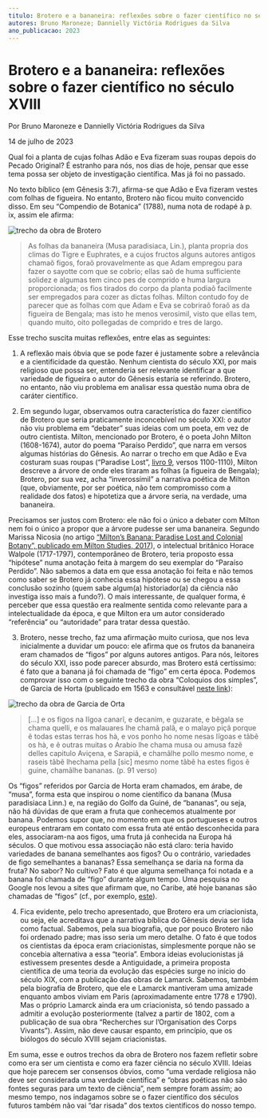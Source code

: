 ```yaml
---
titulo: Brotero e a bananeira: reflexões sobre o fazer científico no século XVIII
autores: Bruno Maroneze; Dannielly Victória Rodrigues da Silva
ano_publicacao: 2023
---
```


# Brotero e a bananeira: reflexões sobre o fazer científico no século XVIII
Por Bruno Maroneze e Dannielly Victória Rodrigues da Silva

14 de julho de 2023

Qual foi a planta de cujas folhas Adão e Eva fizeram suas roupas depois do Pecado Original? É estranho para nós, nos dias de hoje, pensar que esse tema possa ser objeto de investigação científica. Mas já foi no passado.

No texto bíblico (em Gênesis 3:7), afirma-se que Adão e Eva fizeram vestes com folhas de figueira. No entanto, Brotero não ficou muito convencido disso. Em seu “Compendio de Botanica” (1788), numa nota de rodapé à p. ix, assim ele afirma:

![trecho da obra de Brotero](/static/documentacao/img/bananeira01.png)
> As folhas da bananeira (Musa paradisiaca, Lin.), planta propria dos climas do Tigre e Euphrates, e a cujos fructos alguns autores antigos chamaõ figos, foraõ provavelmente as que Adam empregou para fazer o sayotte com que se cobrio; ellas saõ de huma sufficiente solidez e algumas tem cinco pes de comprido e huma largura proporcionada; os fios tirados do corpo da planta podiaõ facilmente ser empregados para cozer as dictas folhas. Milton contudo foy de parecer que as folhas com que Adam e Eva se cobriraõ foraõ as da figueira de Bengala; mas isto he menos verosimil, visto que ellas tem, quando muito, oito pollegadas de comprido e tres de largo.

Esse trecho suscita muitas reflexões, entre elas as seguintes:

1. A reflexão mais óbvia que se pode fazer é justamente sobre a relevância e a cientificidade da questão. Nenhum cientista do século XXI, por mais religioso que possa ser, entenderia ser relevante identificar a que variedade de figueira o autor do Gênesis estaria se referindo. Brotero, no entanto, não viu problema em analisar essa questão numa obra de caráter científico.

2. Em segundo lugar, observamos outra característica do fazer científico de Brotero que seria praticamente inconcebível no século XXI: o autor não viu problema em “debater” suas ideias com um poeta, em vez de outro cientista. Milton, mencionado por Brotero, é o poeta John Milton (1608-1674), autor do poema “Paraíso Perdido”, que narra em versos algumas histórias do Gênesis. Ao narrar o trecho em que Adão e Eva costuram suas roupas (“Paradise Lost”, [livro 9](https://milton.host.dartmouth.edu/reading_room/pl/book_9/text.shtml), versos 1100-1110), Milton descreve a árvore de onde eles tiraram as folhas (a figueira de Bengala); Brotero, por sua vez, acha “inverossímil” a narrativa poética de Milton (que, obviamente, por ser poética, não tem compromisso com a realidade dos fatos) e hipotetiza que a árvore seria, na verdade, uma bananeira.

Precisamos ser justos com Brotero: ele não foi o único a debater com Milton nem foi o único a propor que a árvore pudesse ser uma bananeira. Segundo Marissa Nicosia (no artigo [“Milton’s Banana: Paradise Lost and Colonial Botany”, publicado em Milton Studies, 2017](https://muse.jhu.edu/pub/2/article/685423)), o intelectual britânico Horace Walpole (1717-1797), contemporâneo de Brotero, teria proposto essa “hipótese” numa anotação feita à margem do seu exemplar do “Paraíso Perdido”. Não sabemos a data em que essa anotação foi feita e não temos como saber se Brotero já conhecia essa hipótese ou se chegou a essa conclusão sozinho (quem sabe algum(a) historiador(a) da ciência não investiga isso mais a fundo?). O mais interessante, de qualquer forma, é perceber que essa questão era realmente sentida como relevante para a intelectualidade da época, e que Milton era um autor considerado “referência” ou “autoridade” para tratar dessa questão.

3. Brotero, nesse trecho, faz uma afirmação muito curiosa, que nos leva inicialmente a duvidar um pouco: ele afirma que os frutos da bananeira eram chamados de “figos” por alguns autores antigos. Para nós, leitores do século XXI, isso pode parecer absurdo, mas Brotero está certíssimo: é fato que a banana já foi chamada de “figo” em certa época. Podemos comprovar isso com o seguinte trecho da obra “Coloquios dos simples”, de Garcia de Horta (publicado em 1563 e consultável [neste link](https://books.googleusercontent.com/books/content?req=AKW5QafDeCzVp3v0NiYDWCZi8wFPeJKLw5LtkEBotVOgF7t5eplIqnK4hYjkbEfw997ULbbz9dw9VCqqzER978bPL90SeBmMG_MDqvlHOziJKdbiizHREowsFq-GfAXJ7sTQ9mBC2fxsRPNzt-pc7Id972auqLr9dmoBK-0bzOhFYZMBmjQYYRzD6DxLN7S3z-ISRVt439d20L7tWPOVdWPmwF0De65AIwkq6l25rEZJw5Ywk5KTvQGz2NZzJx1QTNY_Ik5TPFC4a_Pw8LMJQWYojdGLfxHoP8jrQ7CjFnG7GoapVzwjSJI)):

![trecho da obra de Garcia de Orta](/static/documentacao/img/bananeira02.png)
> [...] e os figos na lĩgoa canarĩ, e decanim, e guzarate, e bẽgala se chama quelli, e os malauares lhe chamã palã, e o malayo piçã porque ẽ todas estas terras hos hà, e vos ponho ho nome nesas lĩgoas e tãbẽ os hà, e ẽ outras muitas o Arabio lhe chama musa ou amusa fazẽ delles capitulo Aviçena, e Sarapiã, e chamãlhe pollo mesmo nome, e raseis tãbẽ lhechama pella [sic] mesmo nome tãbẽ ha estes figos ẽ guine, chamãlhe bananas. (p. 91 verso)

Os “figos” referidos por Garcia de Horta eram chamados, em árabe, de “musa”, forma esta que inspirou o nome científico da banana (Musa paradisiaca Linn.) e, na região do Golfo da Guiné, de “bananas”, ou seja, não há dúvidas de que eram a fruta que conhecemos atualmente por banana. Podemos supor que, no momento em que os portugueses e outros europeus entraram em contato com essa fruta até então desconhecida para eles, associaram-na aos figos, uma fruta já conhecida na Europa há séculos. O que motivou essa associação não está claro: teria havido variedades de banana semelhantes aos figos? Ou o contrário, variedades de figo semelhantes a bananas? Essa semelhança se daria na forma da fruta? No sabor? No cultivo? Fato é que alguma semelhança foi notada e a banana foi chamada de “figo” durante algum tempo. Uma pesquisa no Google nos levou a sites que afirmam que, no Caribe, até hoje bananas são chamadas de “figos” (cf., por exemplo, [este](https://www.reddit.com/r/CaribbeanCuisine/comments/111la7j/do_you_refer_to_bananas_as_figs/)).

4. Fica evidente, pelo trecho apresentado, que Brotero era um criacionista, ou seja, ele acreditava que a narrativa bíblica do Gênesis devia ser lida como factual. Sabemos, pela sua biografia, que por pouco Brotero não foi ordenado padre; mas isso seria um mero detalhe. O fato é que todos os cientistas da época eram criacionistas, simplesmente porque não se concebia alternativa a essa “teoria”. Embora ideias evolucionistas já estivessem presentes desde a Antiguidade, a primeira proposta científica de uma teoria da evolução das espécies surge no início do século XIX, com a publicação das obras de Lamarck. Sabemos, também pela biografia de Brotero, que ele e Lamarck mantiveram uma amizade enquanto ambos viviam em Paris (aproximadamente entre 1778 e 1790). Mas o próprio Lamarck ainda era um criacionista, só tendo passado a admitir a evolução posteriormente (talvez a partir de 1802, com a publicação de sua obra “Recherches sur l’Organisation des Corps Vivants”). Assim, não deve causar espanto, em princípio, que os biólogos do século XVIII sejam criacionistas.

Em suma, esse e outros trechos da obra de Brotero nos fazem refletir sobre como era ser um cientista e como era fazer ciência no século XVIII. Ideias que hoje parecem ser consensos óbvios, como “uma verdade religiosa não deve ser considerada uma verdade científica” e “obras poéticas não são fontes seguras para um texto de ciência”, nem sempre foram assim; ao mesmo tempo, nos indagamos sobre se o fazer científico dos séculos futuros também não vai “dar risada” dos textos científicos do nosso tempo.